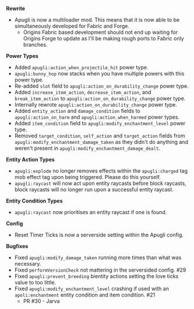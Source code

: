 **Rewrite**
- Apugli is now a multiloader mod. This means that it is now able to be simultaneously developed for Fabric and Forge.
    - Origins Fabric based development should not end up waiting for Origins Forge to update as I'll be making rough ports to Fabric only branches.

**Power Types**
- Added `apugli:action_when_projectile_hit` power type.
- `apugli:bunny_hop` now stacks when you have multiple powers with this power type.
- Re-added `slot` field to `apugli:action_on_durability_change` power type.
- Added `increase_item_action`, `decrease_item_action`, and `break_item_action` to `apugli:action_on_durability_change` power type.
- Internally rewrote `apugli:action_on_durability_change` power type.
- Added `entity_action` and `damage_condition` fields to `apugli:action_on_harm` and `apugli:action_when_harmed` power types.
- Added `item_condition` field to `apugli:modify_enchantment_level` power type.
- Removed `target_condition`, `self_action` and `target_action` fields from `apugli:modify_enchantment_damage_taken` as they didn't do anything and weren't present in `apugli:modify_enchantment_damage_dealt`.

**Entity Action Types**
- `apugli:explode` no longer removes effects within the `apugli:charged` tag mob effect tag upon being triggered. Please do this yourself.
- `apugli:raycast` will now act upon entity raycasts before block raycasts, block raycasts will no longer run upon a successful entity raycast.

**Entity Condition Types**
- `apugli:raycast` now prioritises an entity raycast if one is found.

**Config**
- Reset Timer Ticks is now a serverside setting within the Apugli config.

**Bugfixes**
- Fixed `apugli:modify_damage_taken` running more times than what was necessary.
- Fixed `performVersionCheck` not mattering in the serversided config. #29
- Fixed `apugli:prevent_breeding` bientity actions setting the love ticks value to too little.
- Fixed `apugli:modify_enchantment_level` crashing if used with an `apoli:enchantment` entity condition and item condition. #21
  - PR #30 - Jarva